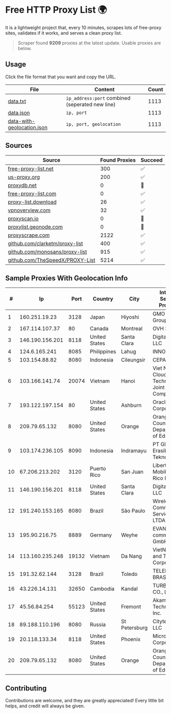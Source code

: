 
# Free HTTP Proxy List 🌍

It is a lightweight project that, every 10 minutes, scrapes lots of free-proxy sites, validates if it works, and serves a clean proxy list.


> Scraper found **9209** proxies at the latest update. Usable proxies are below.

## Usage

Click the file format that you want and copy the URL.


|File|Content|Count|
|----|-------|-----|
|[data.txt](https://raw.githubusercontent.com/themiralay/Proxy-List-World/master/data.txt)|`ip_address:port` combined (seperated new line)|1113|
|[data.json](https://raw.githubusercontent.com/themiralay/Proxy-List-World/master/data.json)|`ip, port`|1113|
|[data-with-geolocation.json](https://raw.githubusercontent.com/themiralay/Proxy-List-World/master/data-with-geolocation.json)|`ip, port, geolocation`|1113|

## Sources

|Source|Found Proxies|Succeed|
|------|-------------|-------|
|[free-proxy-list.net](https://free-proxy-list.net)|300|✅|
|[us-proxy.org](https://www.us-proxy.org)|200|✅|
|[proxydb.net](http://proxydb.net)|0|🚫|
|[free-proxy-list.com](https://free-proxy-list.com/?page=&port=&type%5B%5D=http&type%5B%5D=https&up_time=0&search=Search)|0|✅|
|[proxy-list.download](https://www.proxy-list.download/HTTP)|26|✅|
|[vpnoverview.com](https://vpnoverview.com/privacy/anonymous-browsing/free-proxy-servers)|32|✅|
|[proxyscan.io](https://www.proxyscan.io)|0|🚫|
|[proxylist.geonode.com](https://proxylist.geonode.com/api/proxy-list?limit=300&page=1&sort_by=lastChecked&sort_type=desc&protocols=http,https)|0|🚫|
|[proxyscrape.com](https://api.proxyscrape.com/v2/?request=displayproxies&protocol=http&timeout=10000&country=all&ssl=all&anonymity=all)|2122|✅|
|[github.com/clarketm/proxy-list](https://raw.githubusercontent.com/clarketm/proxy-list/master/proxy-list-raw.txt)|400|✅|
|[github.com/monosans/proxy-list](https://raw.githubusercontent.com/monosans/proxy-list/main/proxies/http.txt)|915|✅|
|[github.com/TheSpeedX/PROXY-List](https://raw.githubusercontent.com/TheSpeedX/PROXY-List/master/http.txt)|5214|✅|


## Sample Proxies With Geolocation Info

|#|Ip|Port|Country|City|Internet Service Provider|
|-|--|----|-------|----|-------------------------|
|1|160.251.19.23|3128|Japan|Hiyoshi|GMO Internet Group, Inc.|
|2|167.114.107.37|80|Canada|Montreal|OVH SAS|
|3|146.190.156.201|8118|United States|Santa Clara|DigitalOcean, LLC|
|4|124.6.165.241|8085|Philippines|Lahug|INNOVE|
|5|103.154.88.82|8080|Indonesia|Cileungsir|CEPATNET|
|6|103.166.141.74|20074|Vietnam|Hanoi|Viet NAM Cloud Technology Joint Stock Company|
|7|193.122.197.154|80|United States|Ashburn|Oracle Corporation|
|8|209.79.65.132|8080|United States|Orange|Orange County Department of Education|
|9|103.174.236.105|8090|Indonesia|Indramayu|PT Global Erasiber Teknologi|
|10|67.206.213.202|3120|Puerto Rico|San Juan|Liberty Mobile Puerto Rico Inc.|
|11|146.190.156.201|8118|United States|Santa Clara|DigitalOcean, LLC|
|12|191.240.153.165|8080|Brazil|São Paulo|Wireless Comm Services LTDA|
|13|195.90.216.75|8889|Germany|Weyhe|EVANZO e-commerce GmbH|
|14|113.160.235.248|19132|Vietnam|Da Nang|VietNam Post and Telecom Corporation|
|15|191.32.62.144|3128|Brazil|Toledo|TELEFÔNICA BRASIL S.A|
|16|43.226.14.131|32650|Cambodia|Kandal|TURBOTECH CO., LTD.|
|17|45.56.84.254|55123|United States|Fremont|Akamai Technologies, Inc.|
|18|89.188.110.196|8080|Russia|St Petersburg|Citytelecom LLC|
|19|20.118.133.34|8118|United States|Phoenix|Microsoft Corporation|
|20|209.79.65.132|8080|United States|Orange|Orange County Department of Education|



## Contributing

Contributions are welcome, and they are greatly appreciated! Every
little bit helps, and credit will always be given.

